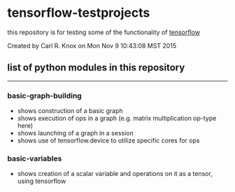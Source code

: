 # tensorflow-testprojects

this repository is for testing some of the functionality of [tensorflow](http://www.tensorflow.org)

Created by Carl R. Knox on Mon Nov  9 10:43:08 MST 2015

## list of python modules in this repository
----

### basic-graph-building

* shows construction of a basic graph
* shows execution of ops in a graph (e.g. matrix multiplication op-type here)
* shows launching of a graph in a session
* shows use of tensorflow.device to utilize specific cores for ops

### basic-variables

* shows creation of a scalar variable and operations on it as a tensor, using tensorflow